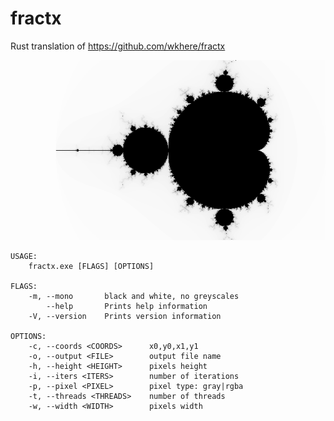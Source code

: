 fractx
======

Rust translation of https://github.com/wkhere/fractx

![Mandelbrot](mandelbrot_gray.png?raw=true "Mandelbrot")


```
USAGE:
    fractx.exe [FLAGS] [OPTIONS]

FLAGS:
    -m, --mono       black and white, no greyscales
        --help       Prints help information
    -V, --version    Prints version information

OPTIONS:
    -c, --coords <COORDS>      x0,y0,x1,y1
    -o, --output <FILE>        output file name
    -h, --height <HEIGHT>      pixels height
    -i, --iters <ITERS>        number of iterations
    -p, --pixel <PIXEL>        pixel type: gray|rgba
    -t, --threads <THREADS>    number of threads
    -w, --width <WIDTH>        pixels width
```

